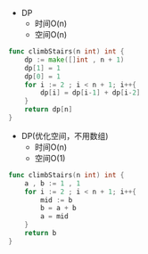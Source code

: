- DP
  - 时间O(n)
  - 空间O(n)
```go
func climbStairs(n int) int {
    dp := make([]int , n + 1)
    dp[1] = 1
    dp[0] = 1
    for i := 2 ; i < n + 1; i++{
        dp[i] = dp[i-1] + dp[i-2]
    }
    return dp[n]
}
```
- DP(优化空间，不用数组)
  - 时间O(n)
  - 空间O(1)
```go
func climbStairs(n int) int {
    a , b := 1 , 1
    for i := 2 ; i < n + 1; i++{
        mid := b
        b = a + b
        a = mid
    }
    return b
}
```